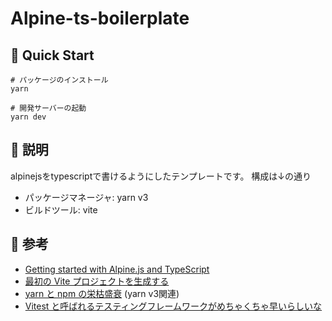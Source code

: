# Alpine-ts-boilerplate

## 🚀 Quick Start
```shell
# パッケージのインストール
yarn

# 開発サーバーの起動
yarn dev
```

## 📝 説明
alpinejsをtypescriptで書けるようにしたテンプレートです。
構成は↓の通り
- パッケージマネージャ: yarn v3
- ビルドツール: vite

## 🔎 参考
- [Getting started with Alpine.js and TypeScript](https://dev.to/wtho/get-started-with-alpinejs-and-typescript-4dgf)
- [最初の Vite プロジェクトを生成する](https://ja.vitejs.dev/guide/#%E6%9C%80%E5%88%9D%E3%81%AE-vite-%E3%83%97%E3%83%AD%E3%82%B8%E3%82%A7%E3%82%AF%E3%83%88%E3%82%92%E7%94%9F%E6%88%90%E3%81%99%E3%82%8B)
- [yarn と npm の栄枯盛衰](https://blog.ikeryo1182.com/yarn-and-npm) (yarn v3関連)
- [Vitest と呼ばれるテスティングフレームワークがめちゃくちゃ早いらしいな](https://sapper-blog-app.vercel.app/blog/testingframework-vitest)